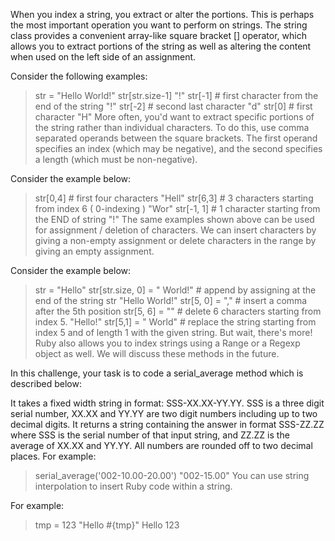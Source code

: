 When you index a string, you extract or alter the portions. This is perhaps the most important operation you want to perform on strings. The string class provides a convenient array-like square bracket [] operator, which allows you to extract portions of the string as well as altering the content when used on the left side of an assignment.

Consider the following examples:

> str = "Hello World!"
> str[str.size-1]
"!"
> str[-1] # first character from the end of the string
"!"
> str[-2] # second last character
"d"
> str[0] # first character
"H"
More often, you'd want to extract specific portions of the string rather than individual characters. To do this, use comma separated operands between the square brackets. The first operand specifies an index (which may be negative), and the second specifies a length (which must be non-negative).

Consider the example below:

> str[0,4] # first four characters
"Hell"
> str[6,3] # 3 characters starting from index 6 ( 0-indexing )
"Wor"
> str[-1, 1] # 1 character starting from the END of string
"!"
The same examples shown above can be used for assignment / deletion of characters. We can insert characters by giving a non-empty assignment or delete characters in the range by giving an empty assignment.

Consider the example below:

> str = "Hello"
> str[str.size, 0] = " World!" # append by assigning at the end of the string
> str
"Hello World!"
> str[5, 0] = "," # insert a comma after the 5th position
> str[5, 6] = ""  # delete 6 characters starting from index 5.
"Hello!"
> str[5,1] = " World" # replace the string starting from index 5 and of length 1 with the given string.
But wait, there's more! Ruby also allows you to index strings using a Range or a Regexp object as well. We will discuss these methods in the future.

In this challenge, your task is to code a serial_average method which is described below:

It takes a fixed width string in format: SSS-XX.XX-YY.YY. SSS is a three digit serial number, XX.XX and YY.YY are two digit numbers including up to two decimal digits.
It returns a string containing the answer in format SSS-ZZ.ZZ where SSS is the serial number of that input string, and ZZ.ZZ is the average of XX.XX and YY.YY.
All numbers are rounded off to two decimal places.
For example:

> serial_average('002-10.00-20.00')
"002-15.00"
You can use string interpolation to insert Ruby code within a string.

For example:

> tmp = 123
> "Hello #{tmp}"
Hello 123
